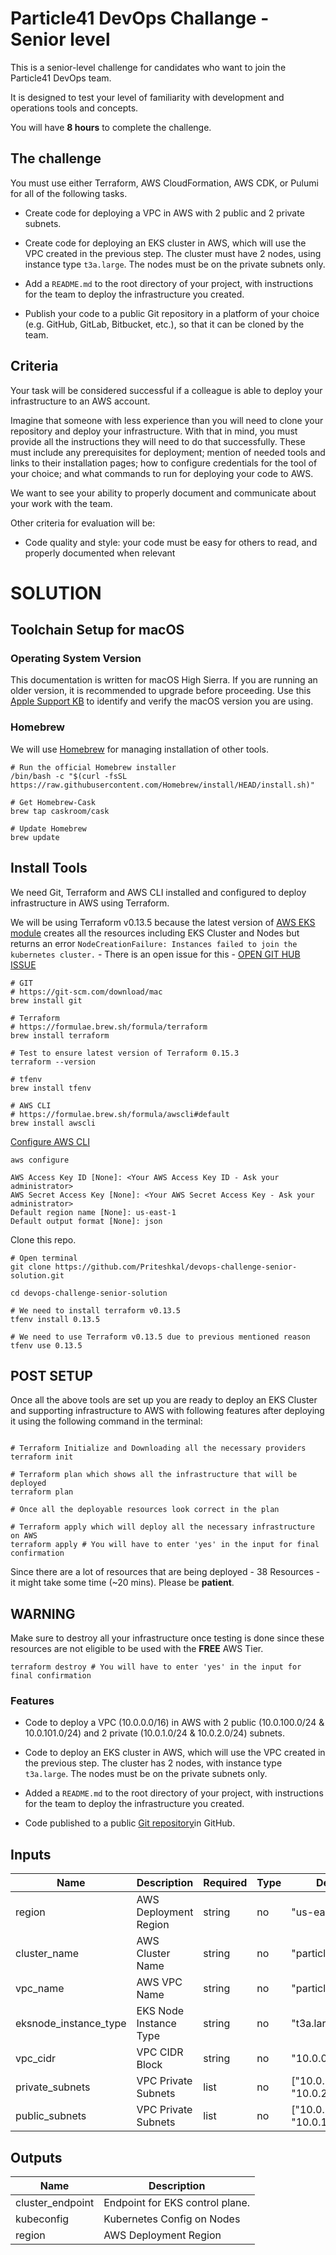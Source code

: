 # Particle41 DevOps Challange - Senior level

This is a senior-level challenge for candidates who want to join the Particle41 DevOps team.

It is designed to test your level of familiarity with development and operations tools and concepts.

You will have **8 hours** to complete the challenge.


## The challenge

You must use either Terraform, AWS CloudFormation, AWS CDK, or Pulumi for all of the following tasks.

- Create code for deploying a VPC in AWS with 2 public and 2 private subnets.

- Create code for deploying an EKS cluster in AWS, which will use the VPC created in the previous step. The cluster must have 2 nodes, using instance type `t3a.large`. The nodes must be on the private subnets only.

- Add a `README.md` to the root directory of your project, with instructions for the team to deploy the infrastructure you created.

- Publish your code to a public Git repository in a platform of your choice (e.g. GitHub, GitLab, Bitbucket, etc.), so that it can be cloned by the team.


## Criteria


Your task will be considered successful if a colleague is able to deploy your infrastructure to an AWS account.

Imagine that someone with less experience than you will need to clone your repository and deploy your infrastructure. With that in mind, you must provide all the instructions they will need to do that successfully. These must include any prerequisites for deployment; mention of needed tools and links to their installation pages; how to configure credentials for the tool of your choice; and what commands to run for deploying your code to AWS.

We want to see your ability to properly document and communicate about your work with the team.

Other criteria for evaluation will be:

- Code quality and style: your code must be easy for others to read, and properly documented when relevant


# SOLUTION


## Toolchain Setup for macOS

### Operating System Version

This documentation is written for macOS High Sierra. If you are running
an older version, it is recommended to upgrade before proceeding. Use
this [Apple Support KB](https://support.apple.com/en-us/HT201260) to
identify and verify the macOS version you are using.

### Homebrew

We will use [Homebrew](https://brew.sh/) for managing installation of
other tools.

``` shell
# Run the official Homebrew installer
/bin/bash -c "$(curl -fsSL https://raw.githubusercontent.com/Homebrew/install/HEAD/install.sh)"

# Get Homebrew-Cask
brew tap caskroom/cask

# Update Homebrew
brew update
```

## Install Tools

We need Git, Terraform and AWS CLI installed and configured to deploy infrastructure in AWS using Terraform.

We will be using Terraform v0.13.5 because the latest version of [AWS EKS module](https://github.com/terraform-aws-modules/terraform-aws-eks) creates all the resources including EKS Cluster and Nodes but returns an error `NodeCreationFailure: Instances failed to join the kubernetes cluster.` - There is an open issue for this - [OPEN GIT HUB ISSUE](https://github.com/hashicorp/terraform-cdk/issues/409)

``` shell
# GIT
# https://git-scm.com/download/mac
brew install git

# Terraform
# https://formulae.brew.sh/formula/terraform
brew install terraform

# Test to ensure latest version of Terraform 0.15.3
terraform --version

# tfenv
brew install tfenv

# AWS CLI
# https://formulae.brew.sh/formula/awscli#default
brew install awscli
```

[Configure AWS CLI](https://docs.aws.amazon.com/cli/latest/userguide/cli-configure-quickstart.html)

```shell
aws configure

AWS Access Key ID [None]: <Your AWS Access Key ID - Ask your administrator>
AWS Secret Access Key [None]: <Your AWS Secret Access Key - Ask your administrator>
Default region name [None]: us-east-1
Default output format [None]: json
```

Clone this repo. 

``` shell
# Open terminal
git clone https://github.com/Priteshkal/devops-challenge-senior-solution.git

cd devops-challenge-senior-solution

# We need to install terraform v0.13.5
tfenv install 0.13.5 

# We need to use Terraform v0.13.5 due to previous mentioned reason
tfenv use 0.13.5
```

## POST SETUP

Once all the above tools are set up you are ready to deploy an EKS Cluster and supporting infrastructure to AWS with following features after deploying it using the following command in the terminal:

```shell

# Terraform Initialize and Downloading all the necessary providers
terraform init

# Terraform plan which shows all the infrastructure that will be deployed
terraform plan

# Once all the deployable resources look correct in the plan

# Terraform apply which will deploy all the necessary infrastructure on AWS
terraform apply # You will have to enter 'yes' in the input for final confirmation

```

Since there are a lot of resources that are being deployed - 38 Resources - it might take some time (~20 mins). Please be **patient**.

## WARNING ##

Make sure to destroy all your infrastructure once testing is done since these resources are not eligible to be used with the **FREE** AWS Tier. 

```shell
terraform destroy # You will have to enter 'yes' in the input for final confirmation
```

### Features

- Code to deploy a VPC (10.0.0.0/16) in AWS with 2 public (10.0.100.0/24 & 10.0.101.0/24) and 2 private (10.0.1.0/24 & 10.0.2.0/24) subnets.

- Code to deploy an EKS cluster in AWS, which will use the VPC created in the previous step. The cluster has 2 nodes, with instance type `t3a.large`. The nodes must be on the private subnets only.

- Added a `README.md` to the root directory of your project, with instructions for the team to deploy the infrastructure you created.

- Code published to a public [Git repository](https://github.com/Priteshkal/devops-challenge-senior-solution.git)in GitHub.

## Inputs

| Name | Description | Required | Type | Default Value |
|------|-------------|----------|------|---------------|
| region | AWS Deployment Region | string | no | "us-east-1" |
| cluster_name | AWS Cluster Name | string | no | "particle41_eks_cluster" |
| vpc_name | AWS VPC Name | string | no | "particle41-vpc-eks" |
| eksnode_instance_type | EKS Node Instance Type | string | no | "t3a.large" |
| vpc_cidr | VPC CIDR Block  | string | no | "10.0.0.0/16" |
| private_subnets | VPC Private Subnets | list | no | ["10.0.1.0/24", "10.0.2.0/24"] |
| public_subnets | VPC Private Subnets | list | no | ["10.0.100.0/24", "10.0.101.0/24"] |



## Outputs

| Name | Description |
|------|-------------|
| cluster_endpoint | Endpoint for EKS control plane. |
| kubeconfig| Kubernetes Config on Nodes |
| region | AWS Deployment Region |